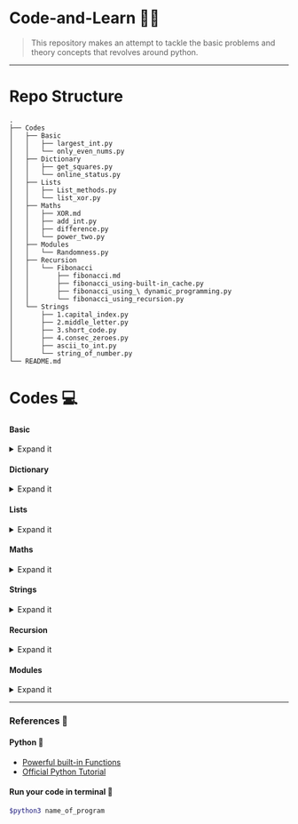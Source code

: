 # Code-and-Learn :man_technologist:
> This repository makes an attempt to tackle the basic problems and theory concepts that revolves around python.
-------------------------------------------------------


# Repo Structure

```
.
├── Codes
│   ├── Basic
│   │   ├── largest_int.py
│   │   └── only_even_nums.py
│   ├── Dictionary
│   │   ├── get_squares.py
│   │   └── online_status.py
│   ├── Lists
│   │   ├── List_methods.py
│   │   └── list_xor.py
│   ├── Maths
│   │   ├── XOR.md
│   │   ├── add_int.py
│   │   ├── difference.py
│   │   └── power_two.py
│   ├── Modules
│   │   └── Randomness.py
│   ├── Recursion
│   │   └── Fibonacci
│   │       ├── fibonacci.md
│   │       ├── fibonacci_using-built-in_cache.py
│   │       ├── fibonacci_using_\ dynamic_programming.py
│   │       └── fibonacci_using_recursion.py
│   └── Strings
│       ├── 1.capital_index.py
│       ├── 2.middle_letter.py
│       ├── 3.short_code.py
│       ├── 4.consec_zeroes.py
│       ├── ascii_to_int.py
│       └── string_of_number.py
└── README.md
```
# Codes :computer:

#### Basic
<details>
<summary>Expand it</summary>

- [largest-int](./Codes/Basic/largest_int.py)

- [only_even_nums](./Codes/Basic/only_even_nums.py)
</details>

#### Dictionary
<details>
<summary>Expand it </summary>


- [Squares](./Codes/Dictionary/get_squares.py)

- [Online_Stauts](./Codes/Dictionary/online_status.py)

</details>

#### Lists
<details>
<summary>Expand it </summary>


- [list_methods](./Codes/Dictionary/get_squares.py)

- [list_xor](./Codes/Dictionary/online_status.py)

</details>

#### Maths
<details>
<summary>Expand it </summary>


- [add_integer](./Codes/Dictionary/get_squares.py)

- [difference_of_two_integers_without_arithmetic_operators](./Codes/Dictionary/online_status.py)

- [Power_of_two](./Codes/Dictionary/get_squares.py)

</details>

#### Strings
<details>
<summary>Expand it </summary>


- [Capital_index](./Codes/Dictionary/get_squares.py)

- [Middle_letter](./Codes/Dictionary/online_status.py)

- [short_code](./Codes/Dictionary/online_status.py)

- [consec_zero](./Codes/Dictionary/online_status.py)

- [Ascii_to_int](./Codes/Dictionary/online_status.py)

- [String of number](./Codes/Dictionary/online_status.py)

</details>

#### Recursion
<details>
<summary>Expand it </summary>

 ### Fibonacci
  <details>
  <summary>Expand it </summary>

  - [Method1 Using recursion](./Codes/Recursion/fibonacci/fibonacci_using_recursion.py)


  - [Methd2 Using Dynamic Programming](./Codes/Recursion/fibonacci/fibonacci_using_dynamic_programming.py)
  
  - [Methd3 Using in-built Cache module](./Codes/Recursion/fibonacci/fibonacci_using-built-in_cache.py)


  </details>
</details>

#### Modules
<details>
<summary>Expand it </summary>


- [Randomness](./Codes/Dictionary/get_squares.py)


</details>

------------------------------------------------------------
### References :scroll:

#### Python :snake:
- [Powerful built-in Functions](https://docs.python.org/3/library/functions.html#built-in-functions)
- [Official Python Tutorial](https://docs.python.org/3/tutorial/index.html) 


#### Run your code in terminal :white_square_button:
```bash 
$python3 name_of_program
```